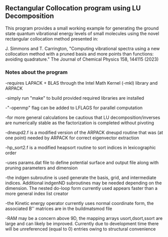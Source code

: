 ## Rectangular Collocation program using LU Decomposition ##

This program provides a small working example for generating the ground state quantum vibrational energy levels of small molecules using the novel rectangular collocation method presented in:

J. Simmons and T. Carrington, "Computing vibrational spectra using a new collocation method with a pruned basis and more points than functions: avoiding quadrature." The Journal of Chemical Physics 158, 144115 (2023) 



### Notes about the program ###

-requires LAPACK + BLAS through the Intel Math Kernel (-mkl) library and ARPACK 

-simply run "make" to build provided required libraries are installed

-"-openmp" flag can be added to LFLAGS for parallel computation

-for more general calculations be cautious that LU decomposition/inverses are numerically stable as the factorization is completed without pivoting

-dneupd2.f is a modified version of the ARPACK dneupd routine that was (at one point) needed by ARPACK for correct eigenvector extraction

-hp_sort2.f is a modified heapsort routine to sort indices in lexicographic order

-uses params.dat file to define potential surface and output file along with pruning parameters and dimension

-the indgen subroutine is used generate the basis, grid, and intermediate indices. Additional indgenND subroutines may be needed depending on the dimension. The nested do-loop form currently used appears faster than a more general index list creator

-the Kinetic energy operator currently uses normal coordinate form, the associated B'' matrices are in the buildmatsmod file

-RAM may be a concern above 9D, the mapping arrays usort,dsort,ssort are large and can likely be improved. Currently due to development time there will be unreferenced (equal to 0) entries owing to structural convenience

